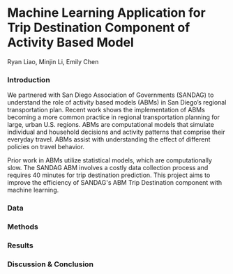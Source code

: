 # Machine Learning Application for Trip Destination Component of Activity Based Model
Ryan Liao, Minjin Li, Emily Chen


### Introduction
We partnered with San Diego Association of Governments (SANDAG) to understand the role of activity based models (ABMs) in San Diego’s regional transportation plan. Recent work shows the implementation of ABMs becoming a more common practice in regional transportation planning for large, urban U.S. regions. ABMs are computational models that simulate individual and household decisions and activity patterns that comprise their everyday travel. ABMs assist with understanding the effect of different policies on travel behavior.


Prior work in ABMs utilize statistical models, which are computationally slow.
The SANDAG ABM involves a costly data collection process and requires 40 minutes for trip destination prediction. This project aims to improve the efficiency of SANDAG's ABM Trip Destination component with machine learning. 

### Data

### Methods

### Results

### Discussion & Conclusion
